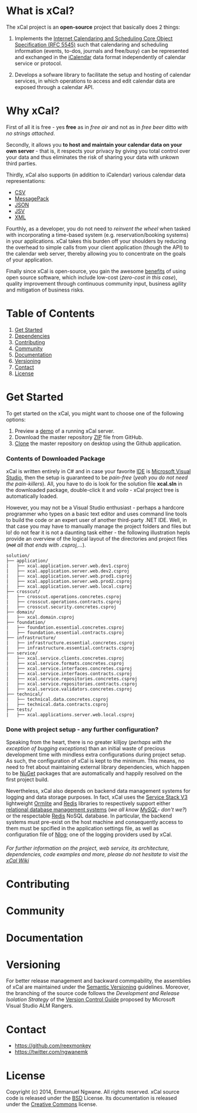 What is xCal?
============
The xCal project is an **open-source** project that basically does 2 things:

1. Implements the [Internet Calendaring and Scheduling Core Object Specification (RFC 5545)](http://tools.ietf.org/html/rfc5545) such that calendaring and scheduling information (events, to-dos, journals and free/busy) can be represented and exchanged in the [iCalendar](http://en.wikipedia.org/wiki/ICalendar) data format independently of calendar service or protocol.

2. Develops a sofware library to facilitate the setup and hosting of calendar services, in which operations to access and edit calendar data are exposed through a calendar API.


Why xCal?
=========
First of all it is free - yes **free** as in *free air* and not as in *free beer* ditto *with no strings attached*. 

Secondly, it allows you **to host and maintain your calendar data on your own server** - that is, it respects your privacy by giving you total control over your data and thus eliminates the risk of sharing your data with unkown third parties.

Thirdly, xCal also supports (in addition to iCalendar) various calendar data representations: 
* [CSV](http://en.wikipedia.org/wiki/Comma-separated_values)
* [MessagePack](http://msgpack.org/)
* [JSON](http://en.wikipedia.org/wiki/JSON)
* [JSV](http://mono.servicestack.net/docs/text-serializers/jsv-format) 
* [XML](http://en.wikipedia.org/wiki/XML)

Fourthly, as a developer, you do not need to *reinvent the wheel* when tasked with incorporating a time-based system (e.g. reservation/booking systems) in your applications. xCal takes this burden off your shoulders by reducing the overhead to simple calls from your client application (though the API) to the calendar web server, thereby allowing you to concentrate on the goals of your application.  

Finally since xCal is open-source, you gain the awesome [benefits][1] of using open source software, which include low-cost (*zero-cost in this case*), quality improvement through continuous community input, business agility and mitigation of business risks. 

[1]: http://www.computerworld.com/article/2486991/app-development-4-reasons-companies-say-yes-to-open-source.html?page=1 "4 reasons companies say yes to open source"

Table of Contents
=================
1. [Get Started](https://github.com/reexmonkey/xcal/#get-started)
2. [Dependencies](https://github.com/reexmonkey/xcal/#contributing)
3. [Contributing](https://github.com/reexmonkey/xcal/#contributing)
4. [Community](https://github.com/reexmonkey/xcal/#community)
5. [Documentation](https://github.com/reexmonkey/xcal/#documentation)
6. [Versioning](https://github.com/reexmonkey/xcal/#versioning)
7. [Contact](https://github.com/reexmonkey/xcal/#contact)
8. [License](https://github.com/reexmonkey/xcal/#license)


Get Started 
===========
To get started on the xCal, you might want to choose one of the following options:

1. Preview a [demo][1] of a running xCal server. 
2. Download the master repository [ZIP][2] file from GitHub.
3. [Clone][3] the master repository on desktop using the Github application. 

[1]: https://reexux.com/xcal/dev1/metadata "Live Demo of xCal Web Services"
[2]: https://github.com/reexmonkey/xcal/archive/master.zip "Download xCal as ZIP file"
[3]: https://github.com/reexmonkey/xcal.git "Clone the master repository"



### Contents of Downloaded Package

xCal is written entirely in C# and in case your favorite [IDE](http://en.wikipedia.org/wiki/Integrated_development_environment) is [Microsoft Visual Studio](http://www.visualstudio.com/), then the setup is guaranteed to be *pain-free* (*yeah you do not need the pain-killers*). All, you have to do is look for the solution file **xcal.sln** in the downloaded package, double-click it and *voila* - xCal project tree is automatically loaded. 

However, you may not be a Visual Studio enthusiast - perhaps a hardcore programmer who types on a basic text editor and uses command line tools to build the code or an expert user of another third-party .NET IDE. Well, in that case you may have to manually manage the project folders and files but lo! do not fear it is not a daunting task either - the following illustration hepls provide an overview of the logical layout of the directories and project files (*~~not~~ all that ends with .csproj,...*).

```
solution/
├── application/
|   ├── xcal.application.server.web.dev1.csproj
|   ├── xcal.application.server.web.dev2.csproj
|   ├── xcal.application.server.web.prod1.csproj
|   ├── xcal.application.server.web.prod2.csproj
|   ├── xcal.application.server.web.local.csproj
├── crosscut/
|   ├── crosscut.operations.concretes.csproj
|   ├── crosscut.operations.contracts.csproj
|   ├── crosscut.security.concretes.csproj
├── domain/
|   ├── xcal.domain.csproj
├── foundation/
|   ├── foundation.essential.concretes.csproj
|   ├── foundation.essential.contracts.csproj
├── infrastructure/
|   ├── infrastructure.essential.concretes.csproj
|   ├── infrastructure.essential.contracts.csproj
├── service/
|   ├── xcal.service.clients.concretes.csproj
|   ├── xcal.service.formats.concretes.csproj
|   ├── xcal.service.interfaces.concretes.csproj
|   ├── xcal.service.interfaces.contracts.csproj
|   ├── xcal.service.repositories.concretes.csproj
|   ├── xcal.service.repositories.contracts.csproj
|   ├── xcal.service.validators.concretes.csproj
├── technical/
|   ├── technical.data.concretes.csproj
|   ├── technical.data.contracts.csproj
├── tests/
|   ├── xcal.applications.server.web.local.csproj

```

### Done with project setup - any further configuration?
Speaking from the heart, there is no greater killjoy (*perhaps with the exception of bugging exceptions*) than an initial waste of precious development time with mindless extra configurations during project setup. As such, the configuration of xCal is kept to the minimum. This means, no need to fret about maintaining external library dependencies, which happen to be [NuGet](https://www.nuget.org/) packages that are automatically and happily resolved on the first project build. 

Nevertheless, xCal also depends on backend data management systems for logging and data storage purposes. In fact, xCal uses the [Service Stack V3](https://github.com/ServiceStackV3/ServiceStackV3) lightweight [Ormlite](https://github.com/ServiceStack/ServiceStack.OrmLite/tree/v3) and [Redis](https://github.com/ServiceStack/ServiceStack.Redis/tree/v3) libraries to respectively support either [relational database management systems](http://en.wikipedia.org/wiki/Relational_database_management_system) (*we all know [MySQL](http://www.mysql.com/)- don't we?*) or the respectable [Redis](http://redis.io/) NoSQL database. In particular, the backend systems must pre-exist on the host machine and consequently access to them must be spcified in the application settings file, as well as configuration file of [Nlog](http://nlog-project.org/); one of the logging providers used by xCal. 


###### For further information on the project, web service, its architecture, dependencies, code examples and more, please do not hesitate to visit the [xCal Wiki](https://github.com/reexmonkey/xcal/wiki) 


Contributing
============


Community
==========


Documentation
=============


Versioning
==========
For better release management and backward commpability, the assemblies of xCal are maintained under the [Semantic Versioning](http://semver.org/) guidelines. Moreover, the branching of the source code follows the *Development and Release Isolation Strategy* of the [Version Control Guide](http://vsarbranchingguide.codeplex.com/releases) proposed by Microsoft Visual Studio ALM Rangers.

Contact
========
* https://github.com/reexmonkey
* https://twitter.com/ngwanemk


License
=======
Copyright (c) 2014, Emmanuel Ngwane. All rights reserved.
xCal source code is released under the [BSD](https://github.com/reexmonkey/xcal/blob/master/LICENSE) License. Its documentation is released under the [Creative Commons](https://github.com/reexmonkey/xcal/blob/master/docs/LICENSE) license.
